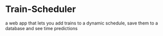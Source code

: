 # Train-Scheduler
a web app that lets you add trains to a dynamic schedule, save them to a database and see time predictions
